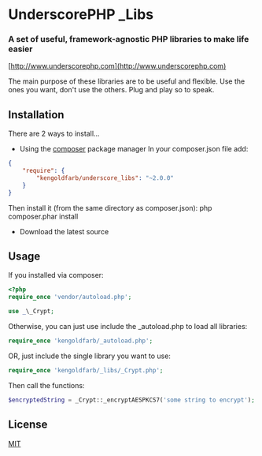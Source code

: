 # UnderscorePHP _Libs
### A set of useful, framework-agnostic PHP libraries to make life easier

[http://www.underscorephp.com](http://www.underscorephp.com)

The main purpose of these libraries are to be useful and flexible.  Use the ones you want, don't
use the others.  Plug and play so to speak.

## Installation
There are 2 ways to install...

* Using the [composer](http://getcomposer.org/) package manager
In your composer.json file add:

```json
{
    "require": {
        "kengoldfarb/underscore_libs": "~2.0.0"
    }
}
```

Then install it (from the same directory as composer.json):
    php composer.phar install

* Download the latest source


## Usage
If you installed via composer:

```php
<?php
require_once 'vendor/autoload.php';

use _\_Crypt;
```

Otherwise, you can just use include the _autoload.php to load all libraries:
```php
require_once 'kengoldfarb/_autoload.php';
```

OR, just include the single library you want to use:
```php
require_once 'kengoldfarb/_libs/_Crypt.php';
```

Then call the functions:
```php
$encryptedString = _Crypt::_encryptAESPKCS7('some string to encrypt');
```

## License
[MIT](LICENSE)
